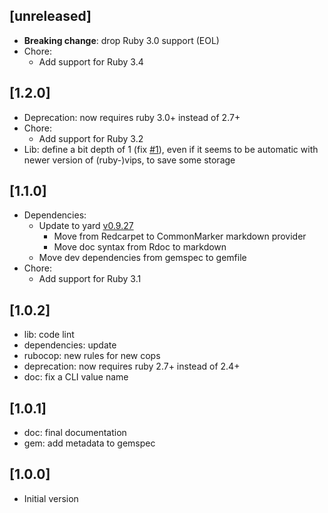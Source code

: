 ## [unreleased]

- **Breaking change**: drop Ruby 3.0 support (EOL)
- Chore:
  - Add support for Ruby 3.4

## [1.2.0]

- Deprecation: now requires ruby 3.0+ instead of 2.7+
- Chore:
  - Add support for Ruby 3.2
- Lib: define a bit depth of 1 (fix [#1](https://github.com/noraj/PixelChart/issues/1)), even if it seems to be automatic with newer version of (ruby-)vips, to save some storage

## [1.1.0]

- Dependencies:
  - Update to yard [v0.9.27](https://github.com/lsegal/yard/releases/tag/v0.9.27)
    - Move from Redcarpet to CommonMarker markdown provider
    - Move doc syntax from Rdoc to markdown
  - Move dev dependencies from gemspec to gemfile
- Chore:
  - Add support for Ruby 3.1

## [1.0.2]

- lib: code lint
- dependencies: update
- rubocop: new rules for new cops
- deprecation: now requires ruby 2.7+ instead of 2.4+
- doc: fix a CLI value name

## [1.0.1]

- doc: final documentation
- gem: add metadata to gemspec

## [1.0.0]

- Initial version
